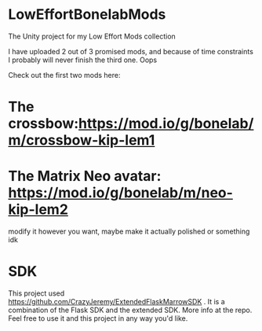 # LowEffortBonelabMods
 The Unity project for my Low Effort Mods collection


I have uploaded 2 out of 3 promised mods, and because of time constraints I probably will never finish the third one. Oops

Check out the first two mods here:

# The crossbow:https://mod.io/g/bonelab/m/crossbow-kip-lem1
# The Matrix Neo avatar: https://mod.io/g/bonelab/m/neo-kip-lem2

modify it however you want, maybe make it actually polished or something idk


# SDK
This project used https://github.com/CrazyJeremy/ExtendedFlaskMarrowSDK . It is a combination of the Flask SDK and the extended SDK. More info at the repo. Feel free to use it and this project in any way you'd like.

